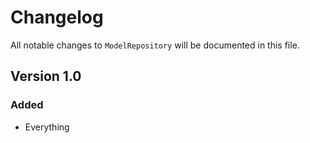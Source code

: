 # Changelog

All notable changes to `ModelRepository` will be documented in this file.

## Version 1.0

### Added
- Everything
